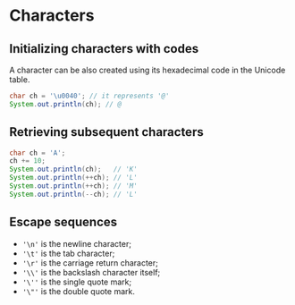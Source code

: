 # Characters

## Initializing characters with codes

A character can be also created using its hexadecimal code in the Unicode table.

```java
char ch = '\u0040'; // it represents '@'
System.out.println(ch); // @
```

## Retrieving subsequent characters

```java
char ch = 'A';
ch += 10;
System.out.println(ch);   // 'K'
System.out.println(++ch); // 'L'
System.out.println(++ch); // 'M'
System.out.println(--ch); // 'L'
```

## Escape sequences

- `'\n'` is the newline character;
- `'\t'` is the tab character;
- `'\r'` is the carriage return character;
- `'\\'` is the backslash character itself;
- `'\''` is the single quote mark;
- `'\"'` is the double quote mark.
